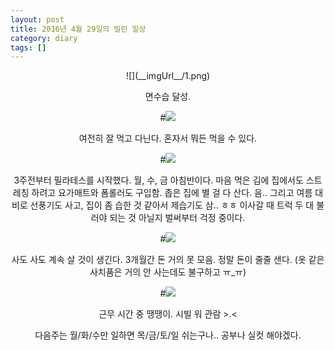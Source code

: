 ```yaml
---
layout: post
title: 2016년 4월 29일의 밀린 일상
category: diary
tags: []
---
```

<center>
![](__imgUrl__/1.png)

면수습 달성.

#![](__imgUrl__/2.jpg)

여전히 잘 먹고 다닌다. 혼자서 뭐든 먹을 수 있다.

#![](__imgUrl__/3.jpg)

3주전부터 필라테스를 시작했다. 월, 수, 금 아침반이다. 마음 먹은 김에 집에서도 스트레칭 하려고 요가매트와 폼롤러도 구입함. 좁은 집에 별 걸 다 산다. 음.. 그리고 여름 대비로 선풍기도 사고, 집이 좀 습한 것 같아서 제습기도 삼.. ㅎㅎ 이사갈 때 트럭 두 대 불러야 되는 것 아닐지 벌써부터 걱정 중이다.

#![](__imgUrl__/5.jpg)

사도 사도 계속 살 것이 생긴다. 3개월간 돈 거의 못 모음. 정말 돈이 줄줄 샌다. (옷 같은 사치품은 거의 안 사는데도 불구하고 ㅠ_ㅠ)

#![](__imgUrl__/4.jpg)

근무 시간 중 땡땡이. 시빌 워 관람 >.<

다음주는 월/화/수만 일하면 목/금/토/일 쉬는구나.. 공부나 실컷 해야겠다.
</center>